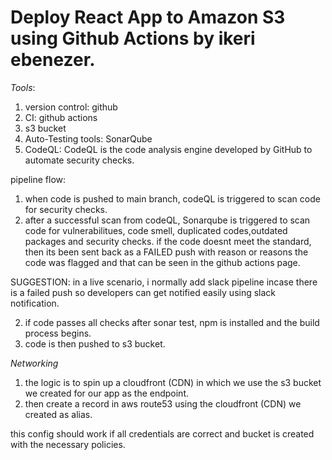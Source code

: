 # Deploy React App to Amazon S3 using Github Actions by ikeri ebenezer.

*Tools*:
1. version control: github
2. CI: github actions 
3. s3 bucket
4. Auto-Testing tools: SonarQube
5. CodeQL: CodeQL is the code analysis engine developed by GitHub to automate security checks.

pipeline flow:

1. when code is pushed to main branch, codeQL is triggered to scan code for security checks.
2. after a successful scan from codeQL, Sonarqube is triggered to scan code for vulnerabilitues, code smell, duplicated codes,outdated packages and security checks.
if the code doesnt meet the standard, then its been sent back as a FAILED push with reason or reasons the code was flagged and that can be seen in the github actions page.

SUGGESTION:  in a live scenario, i normally add slack pipeline incase there is a failed push so developers can get notified easily using slack notification.

2. if code passes all checks after sonar test, npm is installed and the build process begins.
3. code is then pushed to s3 bucket.

*Networking*
 1. the logic is to spin up a cloudfront (CDN) in which we use the s3 bucket we created for our app as the endpoint.
 2. then create a record in aws route53 using the cloudfront (CDN) we created as alias.

 this config should work if all credentials are correct and bucket is created with the necessary policies.

